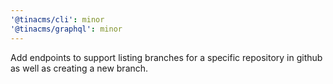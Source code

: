 ```yaml
---
'@tinacms/cli': minor
'@tinacms/graphql': minor
---
```


Add endpoints to support listing branches for a specific repository in github as well as creating a new branch.
